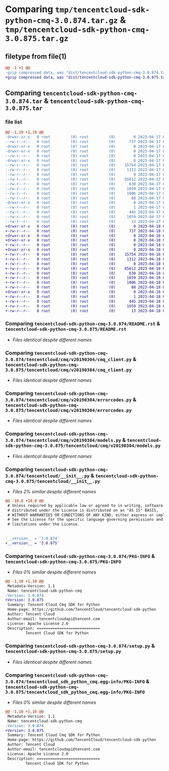 # Comparing `tmp/tencentcloud-sdk-python-cmq-3.0.874.tar.gz` & `tmp/tencentcloud-sdk-python-cmq-3.0.875.tar.gz`

## filetype from file(1)

```diff
@@ -1 +1 @@
-gzip compressed data, was "dist/tencentcloud-sdk-python-cmq-3.0.874.tar", last modified: Mon Apr 17 00:25:55 2023, max compression
+gzip compressed data, was "dist/tencentcloud-sdk-python-cmq-3.0.875.tar", last modified: Tue Apr 18 00:29:12 2023, max compression
```

## Comparing `tencentcloud-sdk-python-cmq-3.0.874.tar` & `tencentcloud-sdk-python-cmq-3.0.875.tar`

### file list

```diff
@@ -1,19 +1,19 @@
-drwxr-xr-x   0 root         (0) root         (0)        0 2023-04-17 00:25:55.000000 tencentcloud-sdk-python-cmq-3.0.874/
--rw-r--r--   0 root         (0) root         (0)      737 2023-04-17 00:25:55.000000 tencentcloud-sdk-python-cmq-3.0.874/README.rst
-drwxr-xr-x   0 root         (0) root         (0)        0 2023-04-17 00:25:55.000000 tencentcloud-sdk-python-cmq-3.0.874/tencentcloud/
-drwxr-xr-x   0 root         (0) root         (0)        0 2023-04-17 00:25:55.000000 tencentcloud-sdk-python-cmq-3.0.874/tencentcloud/cmq/
--rw-r--r--   0 root         (0) root         (0)        0 2023-04-17 00:25:55.000000 tencentcloud-sdk-python-cmq-3.0.874/tencentcloud/cmq/__init__.py
-drwxr-xr-x   0 root         (0) root         (0)        0 2023-04-17 00:25:55.000000 tencentcloud-sdk-python-cmq-3.0.874/tencentcloud/cmq/v20190304/
--rw-r--r--   0 root         (0) root         (0)    15754 2023-04-17 00:25:55.000000 tencentcloud-sdk-python-cmq-3.0.874/tencentcloud/cmq/v20190304/cmq_client.py
--rw-r--r--   0 root         (0) root         (0)     1312 2023-04-17 00:25:55.000000 tencentcloud-sdk-python-cmq-3.0.874/tencentcloud/cmq/v20190304/errorcodes.py
--rw-r--r--   0 root         (0) root         (0)        0 2023-04-17 00:25:55.000000 tencentcloud-sdk-python-cmq-3.0.874/tencentcloud/cmq/v20190304/__init__.py
--rw-r--r--   0 root         (0) root         (0)    65612 2023-04-17 00:25:55.000000 tencentcloud-sdk-python-cmq-3.0.874/tencentcloud/cmq/v20190304/models.py
--rw-r--r--   0 root         (0) root         (0)      630 2023-04-17 00:25:55.000000 tencentcloud-sdk-python-cmq-3.0.874/tencentcloud/__init__.py
--rw-r--r--   0 root         (0) root         (0)     1659 2023-04-17 00:25:55.000000 tencentcloud-sdk-python-cmq-3.0.874/PKG-INFO
--rw-r--r--   0 root         (0) root         (0)     1006 2023-04-17 00:25:55.000000 tencentcloud-sdk-python-cmq-3.0.874/setup.py
--rw-r--r--   0 root         (0) root         (0)       88 2023-04-17 00:25:55.000000 tencentcloud-sdk-python-cmq-3.0.874/setup.cfg
-drwxr-xr-x   0 root         (0) root         (0)        0 2023-04-17 00:25:55.000000 tencentcloud-sdk-python-cmq-3.0.874/tencentcloud_sdk_python_cmq.egg-info/
--rw-r--r--   0 root         (0) root         (0)        1 2023-04-17 00:25:55.000000 tencentcloud-sdk-python-cmq-3.0.874/tencentcloud_sdk_python_cmq.egg-info/dependency_links.txt
--rw-r--r--   0 root         (0) root         (0)      445 2023-04-17 00:25:55.000000 tencentcloud-sdk-python-cmq-3.0.874/tencentcloud_sdk_python_cmq.egg-info/SOURCES.txt
--rw-r--r--   0 root         (0) root         (0)     1659 2023-04-17 00:25:55.000000 tencentcloud-sdk-python-cmq-3.0.874/tencentcloud_sdk_python_cmq.egg-info/PKG-INFO
--rw-r--r--   0 root         (0) root         (0)       13 2023-04-17 00:25:55.000000 tencentcloud-sdk-python-cmq-3.0.874/tencentcloud_sdk_python_cmq.egg-info/top_level.txt
+drwxr-xr-x   0 root         (0) root         (0)        0 2023-04-18 00:29:12.000000 tencentcloud-sdk-python-cmq-3.0.875/
+-rw-r--r--   0 root         (0) root         (0)      737 2023-04-18 00:29:12.000000 tencentcloud-sdk-python-cmq-3.0.875/README.rst
+drwxr-xr-x   0 root         (0) root         (0)        0 2023-04-18 00:29:12.000000 tencentcloud-sdk-python-cmq-3.0.875/tencentcloud/
+drwxr-xr-x   0 root         (0) root         (0)        0 2023-04-18 00:29:12.000000 tencentcloud-sdk-python-cmq-3.0.875/tencentcloud/cmq/
+-rw-r--r--   0 root         (0) root         (0)        0 2023-04-18 00:29:12.000000 tencentcloud-sdk-python-cmq-3.0.875/tencentcloud/cmq/__init__.py
+drwxr-xr-x   0 root         (0) root         (0)        0 2023-04-18 00:29:12.000000 tencentcloud-sdk-python-cmq-3.0.875/tencentcloud/cmq/v20190304/
+-rw-r--r--   0 root         (0) root         (0)    15754 2023-04-18 00:29:12.000000 tencentcloud-sdk-python-cmq-3.0.875/tencentcloud/cmq/v20190304/cmq_client.py
+-rw-r--r--   0 root         (0) root         (0)     1312 2023-04-18 00:29:12.000000 tencentcloud-sdk-python-cmq-3.0.875/tencentcloud/cmq/v20190304/errorcodes.py
+-rw-r--r--   0 root         (0) root         (0)        0 2023-04-18 00:29:12.000000 tencentcloud-sdk-python-cmq-3.0.875/tencentcloud/cmq/v20190304/__init__.py
+-rw-r--r--   0 root         (0) root         (0)    65612 2023-04-18 00:29:12.000000 tencentcloud-sdk-python-cmq-3.0.875/tencentcloud/cmq/v20190304/models.py
+-rw-r--r--   0 root         (0) root         (0)      630 2023-04-18 00:29:12.000000 tencentcloud-sdk-python-cmq-3.0.875/tencentcloud/__init__.py
+-rw-r--r--   0 root         (0) root         (0)     1659 2023-04-18 00:29:12.000000 tencentcloud-sdk-python-cmq-3.0.875/PKG-INFO
+-rw-r--r--   0 root         (0) root         (0)     1006 2023-04-18 00:29:12.000000 tencentcloud-sdk-python-cmq-3.0.875/setup.py
+-rw-r--r--   0 root         (0) root         (0)       88 2023-04-18 00:29:12.000000 tencentcloud-sdk-python-cmq-3.0.875/setup.cfg
+drwxr-xr-x   0 root         (0) root         (0)        0 2023-04-18 00:29:12.000000 tencentcloud-sdk-python-cmq-3.0.875/tencentcloud_sdk_python_cmq.egg-info/
+-rw-r--r--   0 root         (0) root         (0)        1 2023-04-18 00:29:12.000000 tencentcloud-sdk-python-cmq-3.0.875/tencentcloud_sdk_python_cmq.egg-info/dependency_links.txt
+-rw-r--r--   0 root         (0) root         (0)      445 2023-04-18 00:29:12.000000 tencentcloud-sdk-python-cmq-3.0.875/tencentcloud_sdk_python_cmq.egg-info/SOURCES.txt
+-rw-r--r--   0 root         (0) root         (0)     1659 2023-04-18 00:29:12.000000 tencentcloud-sdk-python-cmq-3.0.875/tencentcloud_sdk_python_cmq.egg-info/PKG-INFO
+-rw-r--r--   0 root         (0) root         (0)       13 2023-04-18 00:29:12.000000 tencentcloud-sdk-python-cmq-3.0.875/tencentcloud_sdk_python_cmq.egg-info/top_level.txt
```

### Comparing `tencentcloud-sdk-python-cmq-3.0.874/README.rst` & `tencentcloud-sdk-python-cmq-3.0.875/README.rst`

 * *Files identical despite different names*

### Comparing `tencentcloud-sdk-python-cmq-3.0.874/tencentcloud/cmq/v20190304/cmq_client.py` & `tencentcloud-sdk-python-cmq-3.0.875/tencentcloud/cmq/v20190304/cmq_client.py`

 * *Files identical despite different names*

### Comparing `tencentcloud-sdk-python-cmq-3.0.874/tencentcloud/cmq/v20190304/errorcodes.py` & `tencentcloud-sdk-python-cmq-3.0.875/tencentcloud/cmq/v20190304/errorcodes.py`

 * *Files identical despite different names*

### Comparing `tencentcloud-sdk-python-cmq-3.0.874/tencentcloud/cmq/v20190304/models.py` & `tencentcloud-sdk-python-cmq-3.0.875/tencentcloud/cmq/v20190304/models.py`

 * *Files identical despite different names*

### Comparing `tencentcloud-sdk-python-cmq-3.0.874/tencentcloud/__init__.py` & `tencentcloud-sdk-python-cmq-3.0.875/tencentcloud/__init__.py`

 * *Files 2% similar despite different names*

```diff
@@ -10,8 +10,8 @@
 # Unless required by applicable law or agreed to in writing, software
 # distributed under the License is distributed on an "AS IS" BASIS,
 # WITHOUT WARRANTIES OR CONDITIONS OF ANY KIND, either express or implied.
 # See the License for the specific language governing permissions and
 # limitations under the License.
 
 
-__version__ = '3.0.874'
+__version__ = '3.0.875'
```

### Comparing `tencentcloud-sdk-python-cmq-3.0.874/PKG-INFO` & `tencentcloud-sdk-python-cmq-3.0.875/PKG-INFO`

 * *Files 0% similar despite different names*

```diff
@@ -1,10 +1,10 @@
 Metadata-Version: 1.1
 Name: tencentcloud-sdk-python-cmq
-Version: 3.0.874
+Version: 3.0.875
 Summary: Tencent Cloud Cmq SDK for Python
 Home-page: https://github.com/TencentCloud/tencentcloud-sdk-python
 Author: Tencent Cloud
 Author-email: tencentcloudapi@tencent.com
 License: Apache License 2.0
 Description: ============================
         Tencent Cloud SDK for Python
```

### Comparing `tencentcloud-sdk-python-cmq-3.0.874/setup.py` & `tencentcloud-sdk-python-cmq-3.0.875/setup.py`

 * *Files identical despite different names*

### Comparing `tencentcloud-sdk-python-cmq-3.0.874/tencentcloud_sdk_python_cmq.egg-info/PKG-INFO` & `tencentcloud-sdk-python-cmq-3.0.875/tencentcloud_sdk_python_cmq.egg-info/PKG-INFO`

 * *Files 0% similar despite different names*

```diff
@@ -1,10 +1,10 @@
 Metadata-Version: 1.1
 Name: tencentcloud-sdk-python-cmq
-Version: 3.0.874
+Version: 3.0.875
 Summary: Tencent Cloud Cmq SDK for Python
 Home-page: https://github.com/TencentCloud/tencentcloud-sdk-python
 Author: Tencent Cloud
 Author-email: tencentcloudapi@tencent.com
 License: Apache License 2.0
 Description: ============================
         Tencent Cloud SDK for Python
```

